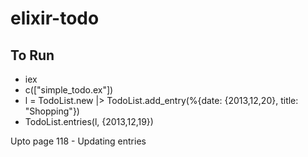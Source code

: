 # elixir-todo

## To Run

* iex
* c(["simple_todo.ex"])
* l = TodoList.new |> TodoList.add_entry(%{date: {2013,12,20}, title: "Shopping"})
* TodoList.entries(l, {2013,12,19})

Upto page 118 - Updating entries
